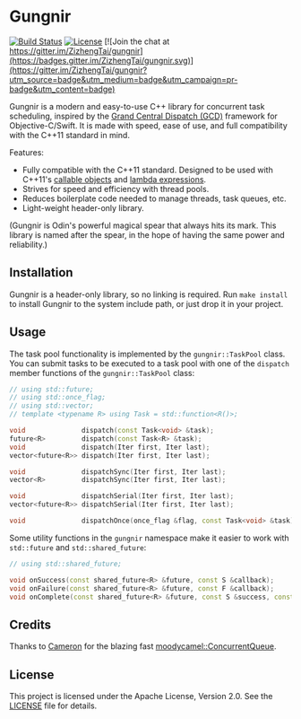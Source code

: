 # Gungnir

[![Build Status](https://travis-ci.org/ZizhengTai/gungnir.svg?branch=master)](https://travis-ci.org/ZizhengTai/gungnir)
[![License](https://img.shields.io/badge/license-Apache_2.0-blue.svg)](LICENSE)
[![Join the chat at https://gitter.im/ZizhengTai/gungnir](https://badges.gitter.im/ZizhengTai/gungnir.svg)](https://gitter.im/ZizhengTai/gungnir?utm_source=badge&utm_medium=badge&utm_campaign=pr-badge&utm_content=badge)

Gungnir is a modern and easy-to-use C++ library for concurrent task scheduling, inspired by the [Grand Central Dispatch (GCD)](https://developer.apple.com/library/mac/documentation/Performance/Reference/GCD_libdispatch_Ref/index.html) framework for Objective-C/Swift. It is made with speed, ease of use, and full compatibility with the C++11 standard in mind.

Features:
* Fully compatible with the C++11 standard. Designed to be used with C++11's [callable objects](http://en.cppreference.com/w/cpp/concept/Callable) and [lambda expressions](http://en.cppreference.com/w/cpp/language/lambda).
* Strives for speed and efficiency with thread pools.
* Reduces boilerplate code needed to manage threads, task queues, etc.
* Light-weight header-only library.

(Gungnir is Odin's powerful magical spear that always hits its mark. This library is named after the spear, in the hope of having the same power and reliability.)

## Installation

Gungnir is a header-only library, so no linking is required. Run `make install` to install Gungnir to the system include path, or just drop it in your project.

## Usage

The task pool functionality is implemented by the `gungnir::TaskPool` class. You can submit tasks to be executed to a task pool with one of the `dispatch` member functions of the `gungnir::TaskPool` class:

```cpp
// using std::future;
// using std::once_flag;
// using std::vector;
// template <typename R> using Task = std::function<R()>;

void              dispatch(const Task<void> &task);
future<R>         dispatch(const Task<R> &task);
void              dispatch(Iter first, Iter last);
vector<future<R>> dispatch(Iter first, Iter last);

void              dispatchSync(Iter first, Iter last);
vector<R>         dispatchSync(Iter first, Iter last);

void              dispatchSerial(Iter first, Iter last);
vector<future<R>> dispatchSerial(Iter first, Iter last);

void              dispatchOnce(once_flag &flag, const Task<void> &task);
```

Some utility functions in the `gungnir` namespace make it easier to work with `std::future` and `std::shared_future`:

```cpp
// using std::shared_future;

void onSuccess(const shared_future<R> &future, const S &callback);
void onFailure(const shared_future<R> &future, const F &callback);
void onComplete(const shared_future<R> &future, const S &success, const F &failure);
```

## Credits

Thanks to [Cameron](http://moodycamel.com/) for the blazing fast [moodycamel::ConcurrentQueue](https://github.com/cameron314/concurrentqueue).

## License

This project is licensed under the Apache License, Version 2.0. See the [LICENSE](./LICENSE) file for details.
